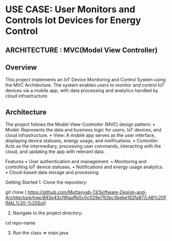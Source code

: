 # USE CASE: User Monitors and Controls Iot Devices for Energy Control
## ARCHITECTURE : MVC(Model View Controller)

 ## Overview

This project implements an IoT Device Monitoring and Control System using the MVC Architecture. The system enables users to monitor and control IoT devices via a mobile app, with data processing and analytics handled by cloud infrastructure.

 ## Architecture

The project follows the Model-View-Controller (MVC) design pattern:
	•	Model: Represents the data and business logic for users, IoT devices, and cloud infrastructure.
	•	View: A mobile app serves as the user interface, displaying device statuses, energy usage, and notifications.
	•	Controller: Acts as the intermediary, processing user commands, interacting with the cloud, and updating the app with relevant data.

Features
	•	User authentication and management.
	•	Monitoring and controlling IoT device statuses.
	•	Notifications and energy usage analytics.
	•	Cloud-based data storage and processing.


Getting Started
	1.	Clone the repository:

git clone [ https://github.com/Muttayyab-13/Software-Design-and-Architecture/tree/893e43cf9faaffb5c0c029e792bc3bebe192fa87/LAB%20FINAL%20-%20Sol]

 2. Navigate to the project directory:

cd repo-name  

3. Run the class => main.java

